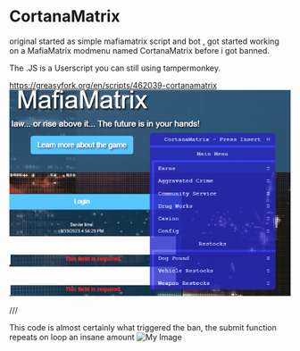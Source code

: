 # CortanaMatrix
original started as simple mafiamatrix script and bot , got started working on a MafiaMatrix modmenu named CortanaMatrix before i got banned. 
 
The .JS is a Userscript you can still using tampermonkey.

https://greasyfork.org/en/scripts/462039-cortanamatrix
![My Image](Animation.gif)
 
 
 
 
 
 
 
 ///
 
 This code is almost certainly what triggered the ban, the submit function repeats on loop an insane amount 
 ![My Image](carbon(1).png)
